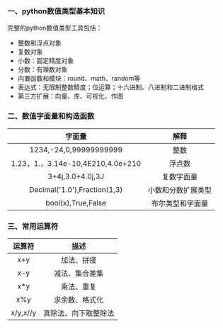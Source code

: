### 一、python数值类型基本知识
完整的python数值类型工具包括：
* 整数和浮点对象
* 复数对象
* 小数：固定精度对象
* 分数：有理数对象
* 内置函数和模块：round、math、random等
* 表达式：无限制整数精度；位运算；十六进制、八进制和二进制格式
* 第三方扩展：向量、库、可视化、作图
### 二、数值字面量和构造函数
|字面量|解释|
|:--:|:--:|
|1234,-24,0,99999999999|整数|
|1.23，1.，3.14e-10,4E210,4.0e+210|浮点数|
|3+4j,3.0+4.0j,3J|复数字面量|
|Decimal('1.0'),Fraction(1,3)|小数和分数扩展类型|
|bool(x),True,False|布尔类型和字面量|
### 三、常用运算符
|运算符|描述|
|:--:|:--:|
|x+y|加法、拼接|
|x-y|减法、集合差集|
|x*y|乘法、重复|
|x%y|求余数、格式化|
|x/y,x//y|真除法、向下取整除法|
